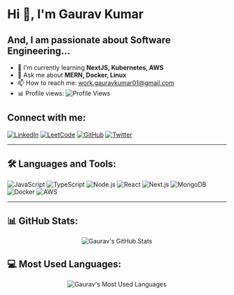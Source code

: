 # Hi 👋, I'm Gaurav Kumar

## And, I am passionate about Software Engineering...

- 🌱 I'm currently learning **NextJS, Kubernetes, AWS**
- 💬 Ask me about **MERN, Docker, Linux**
- 📫 How to reach me: work.gauravkumar01@gmail.com
- 📊 Profile views: ![Profile Views](https://komarev.com/ghpvc/?username=gauravjalap)

## Connect with me:
[![LinkedIn](https://img.shields.io/badge/LinkedIn-blue?style=flat-square&logo=linkedin)](https://linkedin.com/in/gauravjalap)
[![LeetCode](https://img.shields.io/badge/LeetCode-orange?style=flat-square&logo=leetcode)](https://leetcode.com/gauravjalap)
[![GitHub](https://img.shields.io/badge/GitHub-black?style=flat-square&logo=github)](https://github.com/gauravjalap)
[![Twitter](https://img.shields.io/badge/Twitter-blue?style=flat-square&logo=twitter)](https://twitter.com/gauravkumar0109)

---

## 🛠 Languages and Tools:
![JavaScript](https://img.shields.io/badge/-JavaScript-F7DF1E?style=flat-square&logo=javascript)
![TypeScript](https://img.shields.io/badge/-TypeScript-007ACC?style=flat-square&logo=typescript)
![Node.js](https://img.shields.io/badge/-Node.js-339933?style=flat-square&logo=node.js)
![React](https://img.shields.io/badge/-React-61DAFB?style=flat-square&logo=react)
![Next.js](https://img.shields.io/badge/-Next.js-black?style=flat-square&logo=next.js)
![MongoDB](https://img.shields.io/badge/-MongoDB-47A248?style=flat-square&logo=mongodb)
![Docker](https://img.shields.io/badge/-Docker-2496ED?style=flat-square&logo=docker)
![AWS](https://img.shields.io/badge/-AWS-FF9900?style=flat-square&logo=amazon-aws)
<!--!![Redis](https://img.shields.io/badge/-Redis-DC382D?style=flat-square&logo=redis)-->

---

## 📊 GitHub Stats:
<p align="center">
  <img src="https://github-readme-stats.vercel.app/api?username=gauravjalap&show_icons=true&theme=radical" alt="Gaurav's GitHub Stats" />
</p>

## 💻 Most Used Languages:
<p align="center">
  <img src="https://github-readme-stats.vercel.app/api/top-langs/?username=gauravjalap&layout=compact&theme=radical" alt="Gaurav's Most Used Languages" />
</p>
